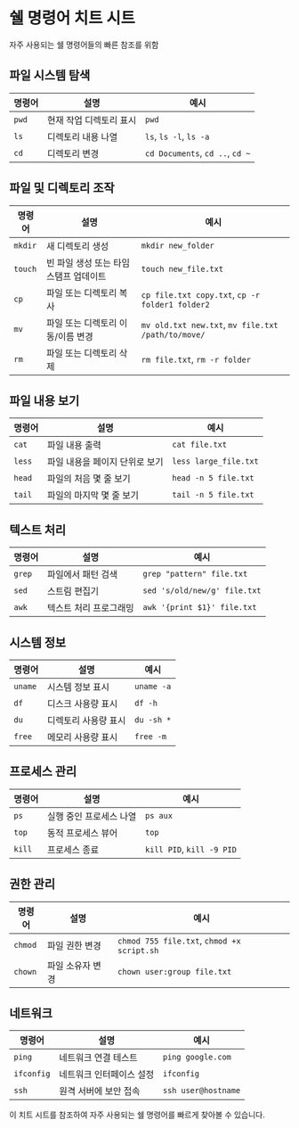 # 쉘 명령어 치트 시트

자주 사용되는 쉘 명령어들의 빠른 참조를 위함

## 파일 시스템 탐색

| 명령어 | 설명 | 예시 |
|--------|------|------|
| `pwd` | 현재 작업 디렉토리 표시 | `pwd` |
| `ls` | 디렉토리 내용 나열 | `ls`, `ls -l`, `ls -a` |
| `cd` | 디렉토리 변경 | `cd Documents`, `cd ..`, `cd ~` |

## 파일 및 디렉토리 조작

| 명령어 | 설명 | 예시 |
|--------|------|------|
| `mkdir` | 새 디렉토리 생성 | `mkdir new_folder` |
| `touch` | 빈 파일 생성 또는 타임스탬프 업데이트 | `touch new_file.txt` |
| `cp` | 파일 또는 디렉토리 복사 | `cp file.txt copy.txt`, `cp -r folder1 folder2` |
| `mv` | 파일 또는 디렉토리 이동/이름 변경 | `mv old.txt new.txt`, `mv file.txt /path/to/move/` |
| `rm` | 파일 또는 디렉토리 삭제 | `rm file.txt`, `rm -r folder` |

## 파일 내용 보기

| 명령어 | 설명 | 예시 |
|--------|------|------|
| `cat` | 파일 내용 출력 | `cat file.txt` |
| `less` | 파일 내용을 페이지 단위로 보기 | `less large_file.txt` |
| `head` | 파일의 처음 몇 줄 보기 | `head -n 5 file.txt` |
| `tail` | 파일의 마지막 몇 줄 보기 | `tail -n 5 file.txt` |

## 텍스트 처리

| 명령어 | 설명 | 예시 |
|--------|------|------|
| `grep` | 파일에서 패턴 검색 | `grep "pattern" file.txt` |
| `sed` | 스트림 편집기 | `sed 's/old/new/g' file.txt` |
| `awk` | 텍스트 처리 프로그래밍 | `awk '{print $1}' file.txt` |

## 시스템 정보

| 명령어 | 설명 | 예시 |
|--------|------|------|
| `uname` | 시스템 정보 표시 | `uname -a` |
| `df` | 디스크 사용량 표시 | `df -h` |
| `du` | 디렉토리 사용량 표시 | `du -sh *` |
| `free` | 메모리 사용량 표시 | `free -m` |

## 프로세스 관리

| 명령어 | 설명 | 예시 |
|--------|------|------|
| `ps` | 실행 중인 프로세스 나열 | `ps aux` |
| `top` | 동적 프로세스 뷰어 | `top` |
| `kill` | 프로세스 종료 | `kill PID`, `kill -9 PID` |

## 권한 관리

| 명령어 | 설명 | 예시 |
|--------|------|------|
| `chmod` | 파일 권한 변경 | `chmod 755 file.txt`, `chmod +x script.sh` |
| `chown` | 파일 소유자 변경 | `chown user:group file.txt` |

## 네트워크

| 명령어 | 설명 | 예시 |
|--------|------|------|
| `ping` | 네트워크 연결 테스트 | `ping google.com` |
| `ifconfig` | 네트워크 인터페이스 설정 | `ifconfig` |
| `ssh` | 원격 서버에 보안 접속 | `ssh user@hostname` |

이 치트 시트를 참조하여 자주 사용되는 쉘 명령어를 빠르게 찾아볼 수 있습니다.